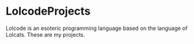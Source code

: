 # LolcodeProjects
Lolcode is an esoteric programming language based on the language of Lolcats. These are my projects.

